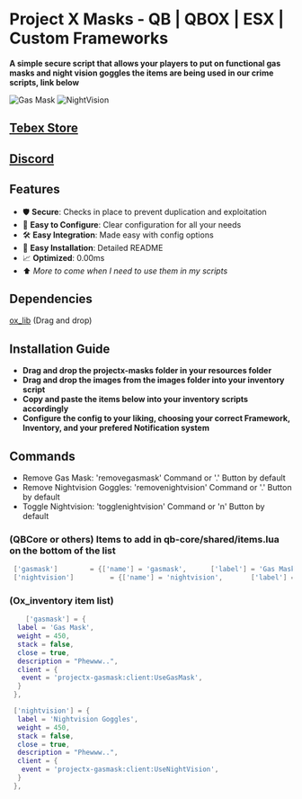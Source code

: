 # Project X Masks - QB | QBOX | ESX | Custom Frameworks

**A simple secure script that allows your players to
put on functional gas masks and night vision goggles
the items are being used in our crime scripts, link below**

![Gas Mask](https://cdn.discordapp.com/attachments/1224996846406078514/1304106476075356200/gasmask.png?ex=672e2f4d&is=672cddcd&hm=e56306fe10173f52b0378c68a3de3296a91db0890e861d62efbfe229f534f6e8&)
![NightVision](https://cdn.discordapp.com/attachments/1224996846406078514/1304106450477649940/nightvision.png?ex=672e2f46&is=672cddc6&hm=014e3f4ab40831d061b89e6d68358a04453b945667f99239e7a95799cd42d7a0&)

## [Tebex Store](https://www.projectx.gg)
## [Discord](https://discord.gg/bJNxYDAm5u)

## Features

- 🛡️ **Secure**: Checks in place to prevent duplication and exploitation
- 🔧 **Easy to Configure**: Clear configuration for all your needs
- 🛠️ **Easy Integration**: Made easy with config options
- 🐥 **Easy Installation**: Detailed README
- 📈 **Optimized**: 0.00ms
- ⬆️ *More to come when I need to use them in my scripts*

## Dependencies

[ox_lib](https://github.com/overextended/ox_lib) (Drag and drop)

## Installation Guide

- **Drag and drop the projectx-masks folder in your resources folder**
- **Drag and drop the images from the images folder into your inventory script**
- **Copy and paste the items below into your inventory scripts accordingly**
- **Configure the config to your liking, choosing your correct Framework, Inventory, and your prefered Notification system**

## Commands

- Remove Gas Mask: 'removegasmask' Command or '.' Button by default
- Remove Nightvision Goggles: 'removenightvision' Command or '.' Button by default
- Toggle Nightvision: 'togglenightvision' Command or 'n' Button by default

### (QBCore or others) Items to add in qb-core/shared/items.lua on the bottom of the list

```lua
 ['gasmask']        = {['name'] = 'gasmask',      ['label'] = 'Gas Mask',     ['weight'] = 450,   ['type'] = 'item',   ['image'] = 'gasmask.png',    ['unique'] = false,  ['useable'] = true,  ['shouldClose'] = true,    ['combinable'] = nil,   ['description'] = "Phewww.."},
 ['nightvision']         = {['name'] = 'nightvision',       ['label'] = 'Nightvision Goggles',      ['weight'] = 450,  ['type'] = 'item',   ['image'] = 'nightvision.png',     ['unique'] = true,   ['useable'] = true,  ['shouldClose'] = true,    ['combinable'] = nil,   ['description'] = "Phewww.."},
 ```

 ### (Ox_inventory item list)

```lua
    ['gasmask'] = {
  label = 'Gas Mask',
  weight = 450,
  stack = false,
  close = true,
  description = "Phewww..",
  client = {
   event = 'projectx-gasmask:client:UseGasMask',
  }
 },

 ['nightvision'] = {
  label = 'Nightvision Goggles',
  weight = 450,
  stack = false,
  close = true,
  description = "Phewww..",
  client = {
   event = 'projectx-gasmask:client:UseNightVision',
  }
 },
```
